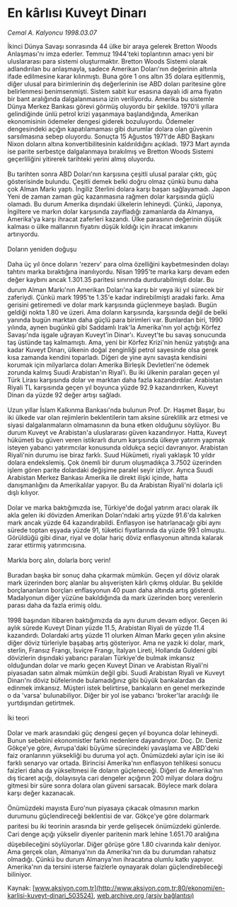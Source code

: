 # En kârlısı Kuveyt Dinarı

*Cemal A. Kalyoncu 1998.03.07*

<div class="pNewsDetailMainContent" itemprop="articleBody">
 İkinci Dünya Savaşı sonrasında 44 ülke bir araya gelerek Bretton Woods Anlaşması'nı imza ederler. Temmuz 1944'teki toplantının amacı yeni bir uluslararası para sistemi oluşturmaktır. Bretton Woods Sistemi olarak adlandırılan bu anlaşmayla, sadece Amerikan Doları'nın değerinin altınla ifade edilmesine karar kılınmıştı. Buna göre 1 ons altın 35 dolara eşitlenmiş, diğer ulusal para birimlerinin dış değerlerinin ise ABD doları paritesine göre belirlenmesi benimsenmişti. Sistem sabit kur esasına dayalı idi ama fiyatın bir bant aralığında dalgalanmasına izin veriliyordu. Amerika bu sistemle Dünya Merkez Bankası görevi görmüş oluyordu bir şekilde. 1970'li yıllara gelindiğinde ünlü petrol krizi yaşanmaya başlandığında, Amerikan ekonomisinin ödemeler dengesi giderek bozuluyordu. Ödemeler dengesindeki açığın kapatılamaması gibi durumlar dolara olan güvenin sarsılmasına sebep oluyordu. Sonuçta 15 Ağustos 1971'de ABD Başkanı Nixon doların altına konvertibilitesinin kaldırıldığını açıkladı. 1973 Mart ayında ise parite serbestçe dalgalanmaya bırakılmış ve Bretton Woods Sistemi geçerliliğini yitirerek tarihteki yerini almış oluyordu.
 <br/>
 <br/>
 Bu tarihten sonra ABD Doları'nın karşısına çeşitli ulusal paralar çıktı, güç gösterisinde bulundu. Çeşitli demek belki doğru olmaz çünkü bunu daha çok Alman Markı yaptı. İngiliz Sterlini dolara karşı başarı sağlayamadı. Japon Yeni de zaman zaman güç kazanmasına rağmen dolar karşısında güçlü olamadı. Bu durum Amerika dışındaki ülkelerin lehineydi. Çünkü, Japonya, İngiltere ve markın dolar karşısında zayıfladığı zamanlarda da Almanya, Amerika'ya karşı ihracat zaferleri kazandı. Ülke parasının değerinin düşük kalması o ülke mallarının fiyatını düşük kıldığı için ihracat imkanını artırıyordu.
 <br/>
 <br/>
 Doların yeniden doğuşu
 <br/>
 <br/>
 Daha üç yıl önce doların 'rezerv' para olma özelliğini kaybetmesinden dolayı tahtını marka bıraktığına inanılıyordu. Nisan 1995'te marka karşı devam eden değer kaybını ancak 1.301.35 paritesi sınırında durdurabilmişti dolar. Bu durum Alman Markı'nın Amerikan Doları'na karşı bir veya iki yıl sürecek bir zaferiydi. Çünkü mark 1995'te 1.35'e kadar indirebilmişti aradaki farkı. Ama gerisini getiremedi ve dolar mark karşısında güçlenmeye başladı. Bugün geldiği nokta 1.80 ve üzeri. Ama doların karşısında, karşısında değil de belki yanında bugün marktan daha güçlü para birimleri var. Bunlardan biri, 1990 yılında, aynen bugünkü gibi Saddamlı Irak'la Amerika'nın yol açtığı Körfez Savaşı'nda işgale uğrayan Kuveyt'in Dinar'ı. Kuveyt'te bu savaş sonucunda taş üstünde taş kalmamıştı. Ama, yeni bir Körfez Krizi'nin henüz yatıştığı ana kadar Kuveyt Dinarı, ülkenin doğal zenginliği petrol sayesinde olsa gerek kısa zamanda kendini toparladı. Diğeri de yine aynı savaşta kendisini korumak için milyarlarca doları Amerika Birleşik Devletleri'ne ödemek zorunda kalmış Suudi Arabistan'ın Riyal'i. Bu iki ülkenin paraları geçen yıl Türk Lirası karşısında dolar ve marktan daha fazla kazandırdılar. Arabistan Riyali TL karşısında geçen yıl boyunca yüzde 92.9 kazandırırken, Kuveyt Dinarı da yüzde 92 değer artışı sağladı.
 <br/>
 <br/>
 Uzun yıllar İslam Kalkınma Bankası'nda bulunun Prof. Dr. Haşmet Başar, bu iki ülkede var olan rejimlerin beklentilerin tam aksine süreklilik arz etmesi ve siyasi dalgalanmaların olmamasının da buna etken olduğunu söylüyor. Bu durum Kuveyt ve Arabistan'a uluslararası güven kazandırıyor. Hatta, Kuveyt hükümeti bu güven veren istikrarlı durum karşısında ülkeye yatırım yapmak isteyen yabancı yatırımcılar konusunda oldukça seçici davranıyor. Arabistan Riyali'nin durumu ise biraz farklı. Suud Hükümeti, riyali yaklaşık 10 yıldır dolara endekslemiş. Çok önemli bir durum oluşmadıkça 3.7502 üzerinden işlem gören parite dolardaki değişime paralel seyir izliyor. Ayrıca Suudi Arabistan Merkez Bankası Amerika ile direkt ilişki içinde, hatta danışmanlığını da Amerikalılar yapıyor. Bu da Arabistan Riyali'ni dolarla içli dışlı kılıyor.
 <br/>
 <br/>
 Dolar ve marka baktığımızda ise, Türkiye'de doğal yatırım aracı olarak ilk akla gelen iki dövizden Amerikan Doları'ndaki artış yüzde 91.6'da kalırken mark ancak yüzde 64 kazandırabildi. Enflasyon ise hatırlanacağı gibi aynı sürede toptan eşyada yüzde 91, tüketici fiyatlarında da yüzde 99.1 olmuştu. Görüldüğü gibi dinar, riyal ve dolar hariç döviz enflasyonun altında kalarak zarar ettirmiş yatırımcısına.
 <br/>
 <br/>
 Markla borç alın, dolarla borç verin!
 <br/>
 <br/>
 Buradan başka bir sonuç daha çıkarmak mümkün. Geçen yıl döviz olarak mark üzerinden borç alanlar bu alışverişten kârlı çıkmış oldular. Bu şekilde borçlananların borçları enflasyonun 40 puan daha altında artış gösterdi. Madalyonun diğer yüzüne bakıldığında da mark üzerinden borç verenlerin parası daha da fazla erimiş oldu.
 <br/>
 <br/>
 1998 başından itibaren baktığımızda da aynı durum devam ediyor. Geçen iki aylık sürede Kuveyt Dinarı yüzde 11.5, Arabistan Riyali de yüzde 11.4 kazandırdı. Dolardaki artış yüzde 11 olurken Alman Markı geçen yılın aksine diğer döviz türleriyle başabaş artış gösteriyor. Ama ne yazık ki dolar, mark, sterlin, Fransız Frangı, İsviçre Frangı, İtalyan Lireti, Hollanda Guldeni gibi dövizlerin dışındaki yabancı paraları Türkiye'de bulmak imkansız olduğundan dolar ve markı geçen Kuveyt Dinarı ve Arabistan Riyali'ni piyasadan satın almak mümkün değil gibi. Suudi Arabistan Riyali ve Kuveyt Dinarı'nı döviz büfelerinde bulamadığınız gibi büyük bankalardan da edinmek imkansız. Müşteri istek belirtirse, bankaların en genel merkezinde o da 'varsa' bulunabiliyor. Diğer bir yol ise yabancı 'broker'lar aracılığı ile yurtdışından getirtmek.
 <br/>
 <br/>
 İki teori
 <br/>
 <br/>
 Dolar ve mark arasındaki güç dengesi geçen yıl boyunca dolar lehineydi. Bunun sebebini ekonomistler farklı nedenlere dayandırıyor. Doç. Dr. Deniz Gökçe'ye göre, Avrupa'daki büyüme sürecindeki yavaşlama ve ABD'deki faiz oranlarının yüksekliği bu duruma yol açtı. Önümüzdeki aylar için ise iki farklı senaryo var ortada. Birincisi Amerika'nın enflasyon tehlikesi sonucu faizleri daha da yükseltmesi ile doların güçleneceği. Diğeri de Amerika'nın dış ticaret açığı, dolayısıyla cari dengeler açığının 200 milyar dolara doğru gitmesi bir süre sonra dolara olan güveni sarsacak. Böylece mark dolara karşı değer kazanacak.
 <br/>
 <br/>
 Önümüzdeki mayısta Euro'nun piyasaya çıkacak olmasının markın durumunu güçlendireceği beklentisi de var. Gökçe'ye göre dolarmark paritesi bu iki teorinin arasında bir yerde gelişecek önümüzdeki günlerde. Cari denge açığı yükselir diyenler paritenin mark lehine 1.651.70 aralığına düşebileceğini söylüyorlar. Diğer görüşe göre 1.80 civarında kalır deniyor. Ama gerçek olan, Almanya'nın da Amerika'nın da bu durumdan rahatsız olmadığı. Çünkü bu durum Almanya'nın ihracatına olumlu katkı yapıyor. Amerika'nın da tersini isterse faizlerle oynayarak doları güçlendirebileceği biliniyor.
 <br/>
</div>


Kaynak: [www.aksiyon.com.tr](http://www.aksiyon.com.tr:80/ekonomi/en-karlisi-kuveyt-dinari_503524), [web.archive.org (arşiv bağlantısı)](http://web.archive.org/web/20150529091200/http://www.aksiyon.com.tr:80/ekonomi/en-karlisi-kuveyt-dinari_503524)
